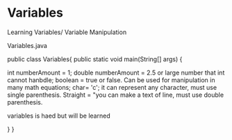 # Variables
Learning Variables/ Variable Manipulation

Variables.java

public class Variables{
public static void main(String[] args) {

int numberAmount = 1;
double numberAmount = 2.5 or large number that int cannot hanbdle;
boolean = true or false. Can be used for manipulation in many math equations; 
char= 'c'; it can represent any character, must use single parenthesis.
Straight = "you can make a text of line, must use double parenthesis.

variables  is haed but will be learned





   }
}

